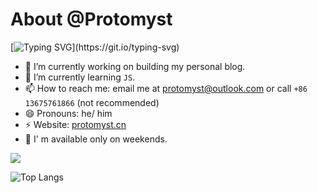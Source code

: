 About @Protomyst
====
  [![Typing SVG](https://readme-typing-svg.herokuapp.com?font=Fira+Code&pause=1000&width=435&lines=Hi%2C+there!+This+is+Protomyst.)](https://git.io/typing-svg)  

- 🔭 I’m currently working on building my personal blog.
- 🌱 I’m currently learning `JS`.
- 📫 How to reach me: email me at protomyst@outlook.com or call `+86 13675761866` (not recommended)
- 😄 Pronouns: he/ him
- ⚡ Website: [protomyst.cn](protomyst.cn)
- 🍹 I' m available only on weekends.

![](https://github-readme-stats.vercel.app/api?username=Protomyst&show_icons=true&theme=transparent)

![Top Langs](https://github-readme-stats.vercel.app/api/top-langs/?username=Protomyst&layout=compact&theme=transparent)
